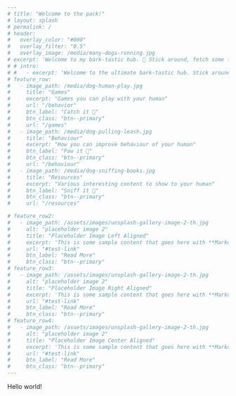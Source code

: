 ```yaml
---
# title: "Welcome to the pack!"
# layout: splash
# permalink: /
# header:
#   overlay_color: "#000"
#   overlay_filter: "0.5"
#   overlay_image: /media/many-dogs-running.jpg
# excerpt: 'Welcome to my bark-tastic hub. 🦮 Stick around, fetch some fun, and let's make this the paw-fect place for all us friends to hang out. '
# # intro: 
# #   - excerpt: 'Welcome to the ultimate bark-tastic hub. Stick around, fetch some fun, and let's make this the paw-fect place for all us friends to hang out. '
# feature_row:
#   - image_path: /media/dog-human-play.jpg
#     title: "Games"
#     excerpt: "Games you can play with your human"
#     url: "/behavior"
#     btn_label: "Catch it 🦴"
#     btn_class: "btn--primary"
#     url: "/games"
#   - image_path: /media/dog-pulling-leash.jpg
#     title: "Behaviour"
#     excerpt: "How you can improve behaviour of your human"
#     btn_label: "Paw it 🐾"
#     btn_class: "btn--primary"
#     url: "/behaviour"
#   - image_path: /media/dog-sniffing-books.jpg
#     title: "Resources"
#     excerpt: "Various interesting content to show to your human"
#     btn_label: "Sniff it 🐶"
#     btn_class: "btn--primary"
#     url: "/resources"

# feature_row2:
#   - image_path: /assets/images/unsplash-gallery-image-2-th.jpg
#     alt: "placeholder image 2"
#     title: "Placeholder Image Left Aligned"
#     excerpt: 'This is some sample content that goes here with **Markdown** formatting. Left aligned with `type="left"`'
#     url: "#test-link"
#     btn_label: "Read More"
#     btn_class: "btn--primary"
# feature_row3:
#   - image_path: /assets/images/unsplash-gallery-image-2-th.jpg
#     alt: "placeholder image 2"
#     title: "Placeholder Image Right Aligned"
#     excerpt: 'This is some sample content that goes here with **Markdown** formatting. Right aligned with `type="right"`'
#     url: "#test-link"
#     btn_label: "Read More"
#     btn_class: "btn--primary"
# feature_row4:
#   - image_path: /assets/images/unsplash-gallery-image-2-th.jpg
#     alt: "placeholder image 2"
#     title: "Placeholder Image Center Aligned"
#     excerpt: 'This is some sample content that goes here with **Markdown** formatting. Centered with `type="center"`'
#     url: "#test-link"
#     btn_label: "Read More"
#     btn_class: "btn--primary"
---
```


Hello world!

<!-- {% include feature_row id="intro" type="center" %}

{% include feature_row %} -->

<!--{% include feature_row id="feature_row2" type="left" %}

{% include feature_row id="feature_row3" type="right" %}

{% include feature_row id="feature_row4" type="center" %} -->